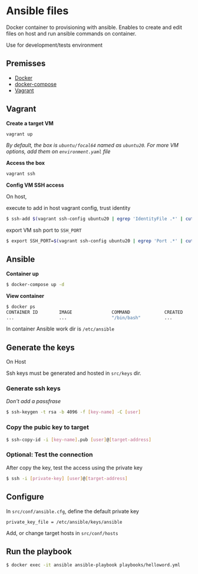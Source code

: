 # Ansible files

Docker container to provisioning with ansible. Enables to create and edit files on host and run ansible commands on container.

Use for development/tests environment

## Premisses

- [Docker](https://docs.docker.com/install/)
- [docker-compose](https://docs.docker.com/compose/install/)
- [Vagrant](https://www.vagrantup.com/)

## Vagrant

**Create a target VM**

```bash
vagrant up
```

_By default, the box is `ubuntu/focal64` named as `ubuntu20`. For more VM options, add them on `environment.yaml` file_

**Access the box**

```bash
vagrant ssh
```

**Config VM SSH access**

On host,

execute to add in host vagrant config, trust identity

```bash
$ ssh-add $(vagrant ssh-config ubuntu20 | egrep 'IdentityFile .*' | cut -d ' ' -f 4)
```

export VM ssh port to `SSH_PORT`

```bash
$ export SSH_PORT=$(vagrant ssh-config ubuntu20 | egrep 'Port .*' | cut -d ' ' -f 4)
```

## Ansible

**Container up**

```bash
$ docker-compose up -d
```

**View container**

```bash
$ docker ps
CONTAINER ID        IMAGE               COMMAND             CREATED             STATUS              PORTS               NAMES
...                 ...                 "/bin/bash"         ...                 ...                 22/tcp              ansible
```

In container Ansible work dir is `/etc/ansible`

## Generate the keys

On Host

Ssh keys must be generated and hosted in `src/keys` dir.

### Generate ssh keys

_Don't add a passfrase_

```bash
$ ssh-keygen -t rsa -b 4096 -f [key-name] -C [user]
```

### Copy the pubic key to target

```bash
$ ssh-copy-id -i [key-name].pub [user]@[target-address]
```

### Optional: Test the connection

After copy the key, test the access using the private key

```bash
$ ssh -i [private-key] [user]@[target-address]
```

## Configure

In `src/conf/ansible.cfg`, define the default private key

```text
private_key_file = /etc/ansible/keys/ansible
```

Add, or change target hosts in `src/conf/hosts`

## Run the playbook

```bash
$ docker exec -it ansible ansible-playbook playbooks/helloword.yml
```